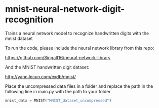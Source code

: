 # mnist-neural-network-digit-recognition
Trains a neural network model to recognize handwritten digits with the mnist dataset

To run the code, please include the neural network library from this repo:

https://github.com/Singalt16/neural-network-library

And the MNIST handwritten digit dataset:

http://yann.lecun.com/exdb/mnist/

Place the uncompressed data files in a folder and replace the path in the following line in main.py with the path to your folder
```python
mnist_data = MNIST("MNIST_dataset_uncompressed")
```
